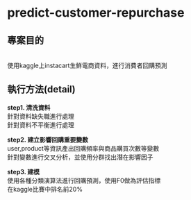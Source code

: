 # predict-customer-repurchase
## 專案目的
<br>使用kaggle上instacart生鮮電商資料，進行消費者回購預測</br>

## 執行方法(detail)
**step1. 清洗資料**
<br>針對資料缺失職進行處理
<br>針對資料不平衡進行處理

**step2. 建立影響回購重要變數**
<br>user,product等資訊產出回購頻率與商品購買次數等變數
<br>針對變數進行交叉分析，並使用分群找出潛在影響因子


**step3. 建模**
<br>使用各種分類演算法進行回購預測，使用F0做為評估指標
<br>在kaggle比賽中排名前20%
